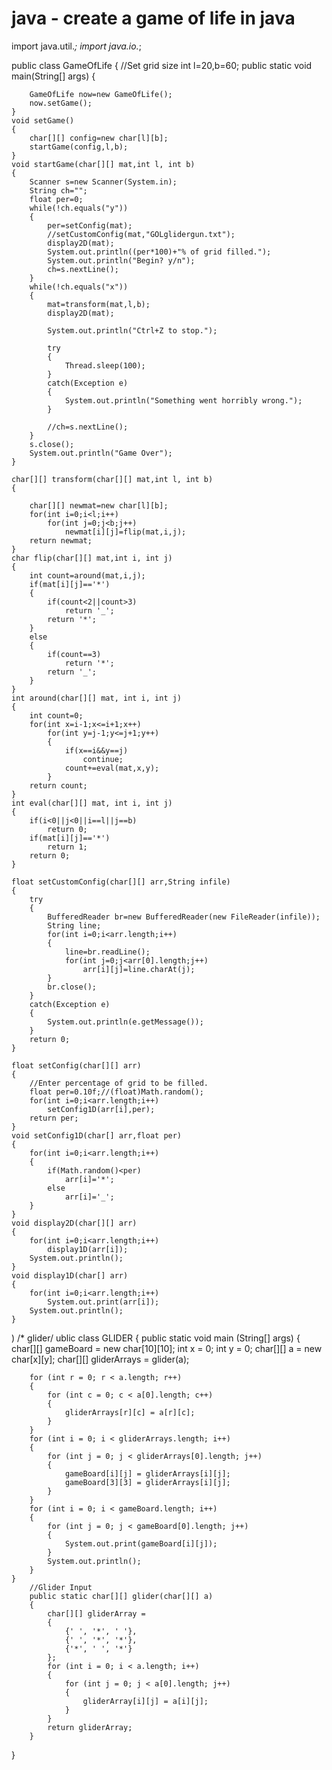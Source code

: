 # java - create a game of life in java
import java.util.*;
import java.io.*;
 
public class GameOfLife 
{
	//Set grid size
	int l=20,b=60;
	public static void main(String[] args)
	{
 
		GameOfLife now=new GameOfLife();
		now.setGame();
	}
	void setGame()
	{
		char[][] config=new char[l][b];
		startGame(config,l,b);
	}
	void startGame(char[][] mat,int l, int b)
	{
		Scanner s=new Scanner(System.in);
		String ch="";
		float per=0;
		while(!ch.equals("y"))
		{
			per=setConfig(mat);
			//setCustomConfig(mat,"GOLglidergun.txt");
			display2D(mat);
			System.out.println((per*100)+"% of grid filled.");
			System.out.println("Begin? y/n");
			ch=s.nextLine();
		}
		while(!ch.equals("x"))
		{
			mat=transform(mat,l,b);
			display2D(mat);
 
			System.out.println("Ctrl+Z to stop.");
 
			try
			{
				Thread.sleep(100);
			}
			catch(Exception e)
			{
				System.out.println("Something went horribly wrong.");
			}
 
			//ch=s.nextLine();
		}
		s.close();
		System.out.println("Game Over");
	}
 
	char[][] transform(char[][] mat,int l, int b)
	{
 
		char[][] newmat=new char[l][b];
		for(int i=0;i<l;i++)
			for(int j=0;j<b;j++)
				newmat[i][j]=flip(mat,i,j);
		return newmat;
	}
	char flip(char[][] mat,int i, int j)
	{
		int count=around(mat,i,j);
		if(mat[i][j]=='*')
		{
			if(count<2||count>3)
				return '_';
			return '*';
		}
		else
		{
			if(count==3)
				return '*';
			return '_';
		}
	}
	int around(char[][] mat, int i, int j)
	{
		int count=0;
		for(int x=i-1;x<=i+1;x++)
			for(int y=j-1;y<=j+1;y++)
			{
				if(x==i&&y==j)
					continue;
				count+=eval(mat,x,y);
			}
		return count;
	}
	int eval(char[][] mat, int i, int j)
	{
		if(i<0||j<0||i==l||j==b)
			return 0;
		if(mat[i][j]=='*')
			return 1;
		return 0;
	}
 
	float setCustomConfig(char[][] arr,String infile)
	{
		try
		{
			BufferedReader br=new BufferedReader(new FileReader(infile));
			String line;
			for(int i=0;i<arr.length;i++)
			{
				line=br.readLine();
				for(int j=0;j<arr[0].length;j++)
					arr[i][j]=line.charAt(j);
			}
			br.close();
		}
		catch(Exception e)
		{
			System.out.println(e.getMessage());
		}
		return 0;
	}
 
	float setConfig(char[][] arr)
	{
		//Enter percentage of grid to be filled.
		float per=0.10f;//(float)Math.random();
		for(int i=0;i<arr.length;i++)
			setConfig1D(arr[i],per);
		return per;
	}
	void setConfig1D(char[] arr,float per)
	{
		for(int i=0;i<arr.length;i++)
		{
			if(Math.random()<per)
				arr[i]='*';
			else
				arr[i]='_';
		}
	}
	void display2D(char[][] arr)
	{
		for(int i=0;i<arr.length;i++)
			display1D(arr[i]);
		System.out.println();
	}
	void display1D(char[] arr)
	{
		for(int i=0;i<arr.length;i++)
			System.out.print(arr[i]);
		System.out.println();
	}
)
/* glider/
ublic class GLIDER
{
	public static void main (String[] args)
	{
		char[][] gameBoard = new char[10][10];
		int x = 0;
		int y = 0;
		char[][] a = new char[x][y];
		char[][] gliderArrays = glider(a);
		
		for (int r = 0; r < a.length; r++)
		{
			for (int c = 0; c < a[0].length; c++)
			{
				gliderArrays[r][c] = a[r][c];
			}
		}
		for (int i = 0; i < gliderArrays.length; i++)
		{
			for (int j = 0; j < gliderArrays[0].length; j++)
			{
				gameBoard[i][j] = gliderArrays[i][j];
				gameBoard[3][3] = gliderArrays[i][j];
			}
		}
		for (int i = 0; i < gameBoard.length; i++)
		{
			for (int j = 0; j < gameBoard[0].length; j++)
			{
				System.out.print(gameBoard[i][j]);
			}
			System.out.println();
		}
	}
		//Glider Input
		public static char[][] glider(char[][] a)
		{
			char[][] gliderArray = 
			{
				{' ', '*', ' '},
				{' ', '*', '*'},
			    {'*', ' ', '*'}
			};
			for (int i = 0; i < a.length; i++)
			{
				for (int j = 0; j < a[0].length; j++)
				{
					gliderArray[i][j] = a[i][j];
				}
			}
			return gliderArray;
		}
}
